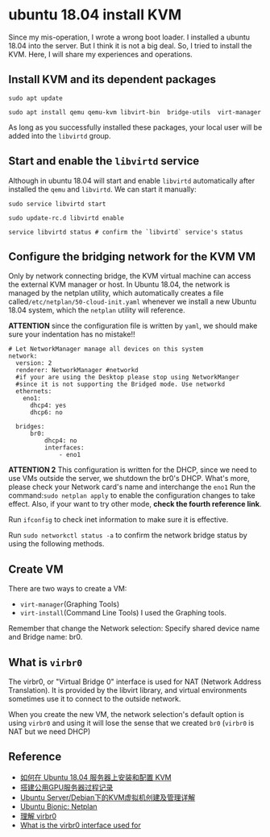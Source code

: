 # ubuntu 18.04 install KVM

Since my mis-operation, I wrote a wrong boot loader. I installed a ubuntu 18.04
into the server. But I think it is not a big deal. So, I tried to install the KVM.
Here, I will share my experiences and operations.

## Install KVM and its dependent packages

```{shell}
sudo apt update

sudo apt install qemu qemu-kvm libvirt-bin  bridge-utils  virt-manager

```
As long as you successfully installed these packages, your local user will be
added into the `libvirtd` group.

## Start and enable the `libvirtd` service

Although in ubuntu 18.04 will start and enable `libvirtd` automatically after installed
the `qemu` and `libvirtd`. We can start it manually:
```{shell}
sudo service libvirtd start

sudo update-rc.d libvirtd enable

service libvirtd status # confirm the `libvirtd` service's status
```
## Configure the bridging network for the KVM VM

Only by network connecting bridge, the KVM virtual machine can access the external
KVM manager or host. In Ubuntu 18.04, the network is managed by the netplan
utility, which automatically creates a file called`/etc/netplan/50-cloud-init.yaml`
whenever we install a new Ubuntu 18.04 system, which the `netplan` utility will
reference.

**ATTENTION** since the configuration file is written by `yaml`, we should make
sure your indentation has no mistake!!
```{yaml}
# Let NetworkManager manage all devices on this system
network:
  version: 2
  renderer: NetworkManager #networkd
  #if your are using the Desktop please stop using NetworkManger
  #since it is not supporting the Bridged mode. Use networkd
  ethernets:
    eno1:
      dhcp4: yes
      dhcp6: no

  bridges:
      br0:
          dhcp4: no
          interfaces:
              - eno1
```
**ATTENTION 2** This configuration is written for the DHCP, since we need to use
VMs outside the server, we shutdown the br0's DHCP. What's more, please check your
Network card's name and interchange the `eno1`
Run the command:`sudo netplan apply` to enable the configuration changes to take
effect.
Also, if your want to try other mode, **check the fourth reference link**.

Run `ifconfig` to check inet information to make sure it is effective.

Run `sudo networkctl status -a` to confirm the network bridge status by using
the following methods.

## Create VM

There are two ways to create a VM:
* `virt-manager`(Graphing Tools)
* `virt-install`(Command Line Tools)
I used the Graphing tools.

Remember that change the Network selection: Specify shared device name and Bridge
name: br0.

## What is `virbr0`

The virbr0, or "Virtual Bridge 0" interface is used for NAT (Network Address
Translation). It is provided by the libvirt library, and virtual environments
sometimes use it to connect to the outside network.

When you create the new VM, the network selection's default option is using `virbr0`
and using it will lose the sense that we created `br0` (`virbr0` is NAT but we
need DHCP)

## Reference
* <a href="https://zhuanlan.zhihu.com/p/37635040"> 如何在 Ubuntu 18.04 服务器上安装和配置 KVM </a>
* <a href="https://shenxiaohai.me/2018/06/28/gpu-server/"> 搭建公用GPU服务器过程记录 </a>
* <a href="http://notes.maxwi.com/2016/11/29/kvm-create-and-manage/"> Ubuntu Server/Debian下的KVM虚拟机创建及管理详解 </a>
* <a href="https://blog.ubuntu.com/2017/12/01/ubuntu-bionic-netplan"> Ubuntu Bionic: Netplan </a>
* <a href="https://www.iyunv.com/thread-387743-1-1.html"> 理解 virbr0 </a>
* <a href="https://askubuntu.com/questions/246343/what-is-the-virbr0-interface-used-for"> What is the virbr0 interface used for</a>
